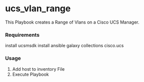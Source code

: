 # ucs_vlan_range
This Playbook creates a Range of Vlans on a Cisco UCS Manager.

### Requirements
install ucsmsdk
install ansible galaxy collections cisco.ucs


### Usage

1. Add host to inventory File
2. Execute Playbook 
